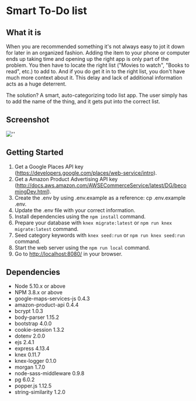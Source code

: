 # Smart To-Do list

## What it is

When you are recommended something it's not always easy to jot it down for later in an organized fashion. Adding the item to your phone or computer ends up taking time and opening up the right app is only part of the problem. You then have to locate the right list ("Movies to watch", "Books to read", etc.) to add to. And if you do get it in to the right list, you don't have much more context about it. This delay and lack of additional information acts as a huge deterrent.

The solution? A smart, auto-categorizing todo list app. The user simply has to add the name of the thing, and it gets put into the correct list.

## Screenshot

![''](https://raw.githubusercontent.com/TuanPham303/smart-TODO-List/development/docs/main.jpeg)

## Getting Started

1. Get a Google Places API key (https://developers.google.com/places/web-service/intro).
2. Get a Amazon Product Advertising API key (http://docs.aws.amazon.com/AWSECommerceService/latest/DG/becomingDev.html).
3. Create the .env by using .env.example as a reference: cp .env.example .env.
4. Update the .env file with your correct information.
5. Install dependencies using the `npm install` command.
6. Prepare your database with `knex migrate:latest` or `npm run knex migrate:latest` command.
7. Seed category keywords with `knex seed:run` or `npm run knex seed:run` command.
8. Start the web server using the `npm run local` command.
9. Go to <http://localhost:8080/> in your browser.

## Dependencies

- Node 5.10.x or above
- NPM 3.8.x or above
- google-maps-services-js 0.4.3
- amazon-product-api 0.4.4
- bcrypt 1.0.3
- body-parser 1.15.2
- bootstrap 4.0.0
- cookie-session 1.3.2
- dotenv 2.0.0
- ejs 2.4.1
- express 4.13.4
- knex 0.11.7
- knex-logger 0.1.0
- morgan 1.7.0
- node-sass-middleware 0.9.8
- pg 6.0.2
- popper.js 1.12.5
- string-similarity 1.2.0
